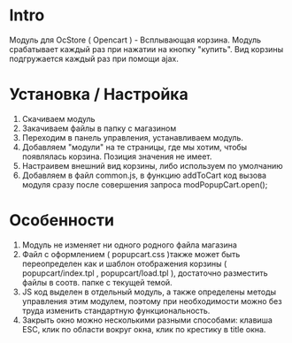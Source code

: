 Intro
==================

Модуль для OcStore ( Opencart )  - Всплывающая корзина. Модуль срабатывает каждый раз при 
нажатии на кнопку "купить". Вид корзины подгружается каждый раз при помощи ajax.

Установка / Настройка
===================

1. Скачиваем модуль
2. Закачиваем файлы в папку с магазином
3. Переходим в панель управления, устанавливаем модуль.
4. Добавляем "модули" на те страницы, где мы хотим, чтобы появлялась корзина. Позиция значения не имеет.
5. Настраивем внешний вид корзины, либо используем по умолчанию
6. Добавляем в файл common.js, в функцию addToCart код вызова модуля сразу после совершения запроса modPopupCart.open();  


Особенности
==================

1. Модуль не изменяет ни одного родного файла магазина
2. Файл с оформлением ( popupcart.css )также может быть переопределен как и шаблон отображения корзины
( popupcart/index.tpl , popupcart/load.tpl ), достаточно разместить файлы в соотв. папке с текущей темой.
3. JS код выделен в отдельный модуль, а также определены методы управления этим модулем, поэтому при необходимости
можно без труда изменить стандартную функциональность.
4. Закрыть окно можно несколькими разными способами: клавиша ESC, клик по области вокруг окна, клик по крестику в title окна.